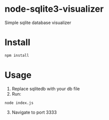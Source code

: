# node-sqlite3-visualizer
Simple sqlite database visualizer

# Install
```bash
npm install
```
# Usage
1. Replace sqlitedb with your db file
2. Run:
  ```bash
  node index.js
  ```
3. Navigate to port 3333
